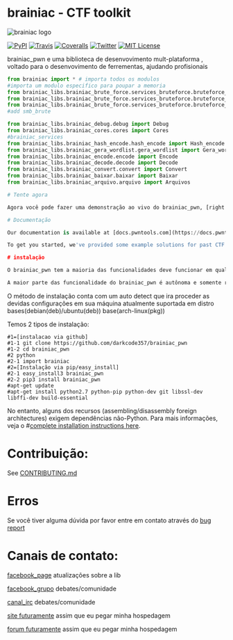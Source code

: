 # brainiac - CTF toolkit
![brainiac logo](https://raw.githubusercontent.com/darkcode357/brainiac_pwn/master/brainiac/brainiac-2.jpg?raw=true)

[![PyPI](https://img.shields.io/badge/pypi-v3.12.0-green.svg?style=flat)](https://pypi.python.org/pypi/pwntools/)
[![Travis](https://travis-ci.org/darkcode357/brainiac_pwn.svg)](https://travis-ci.org/darkcode357/brainiac_pwn)
[![Coveralls](https://img.shields.io/sonar/4.2/http/sonar.petalslink.com/org.ow2.petals%3Apetals-se-ase/tech_debt.svg)](https://coveralls.io/github/Gallopsled/pwntools?branch=dev)
[![Twitter](https://img.shields.io/badge/twitter-pwntools-4099FF.svg?style=flat)](https://twitter.com/pwntools)
[![MIT License](https://img.shields.io/badge/license-MIT-blue.svg?style=flat)](http://choosealicense.com/licenses/mit/)

brainiac_pwn  e uma biblioteca de desenvovimento mult-plataforma , voltado para o desenvovimento de ferrementas, ajudando profisionais 
```python
from brainiac import * # importa todos os modulos
#importa um modulo especifico para poupar a memoria 
from brainiac_libs.brainiac_brute_force.services_bruteforce.bruteforce_smtp.brf_smtp import Smtp_brute
from brainiac_libs.brainiac_brute_force.services_bruteforce.bruteforce_ftp.brf_ftp import ftp_brute
from brainiac_libs.brainiac_brute_force.services_bruteforce.bruteforce_ssh.brf_ssh import Ssh_brute
#add smb_brute

from brainiac_libs.brainiac_debug.debug import Debug
from brainiac_libs.brainiac_cores.cores import Cores
#brainiac_services
from brainiac_libs.brainiac_hash_encode.hash_encode import Hash_encode
from brainiac_libs.brainiac_gera_wordlist.gera_wordlist import Gera_wordlist
from brainiac_libs.brainiac_encode.encode import Encode
from brainiac_libs.brainiac_decode.decode import Decode
from brainiac_libs.brainiac_convert.convert import Convert
from brainiac_libs.brainiac_baixar.baixar import Baixar
from brainiac_libs.brainiac_arquivo.arquivo import Arquivos

# Tente agora

Agora você pode fazer uma demonstração ao vivo do brainiac_pwn, [right in your browser](https://demo.pwntools.com).

# Documentação

Our documentation is available at [docs.pwntools.com](https://docs.pwntools.com/)

To get you started, we've provided some example solutions for past CTF challenges in our [write-ups repository](https://github.com/Gallopsled/pwntools-write-ups).

# instalação

O brainiac_pwn tem a maioria das funcionalidades deve funcionar em qualquer distribuição baseado em POSIX (Debian, Arch, FreeBSD, OSX, etc.). É necessário o Python 3.6.

A maior parte das funcionalidade do brainiac_pwn é autônoma e somente rodará com o python 3.6
```
O método de instalação conta com um auto detect que ira proceder as devidas configurações em sua máquina
atualmente suportada em distro bases(debian(deb)/ubuntu(deb)) base(arch-linux(pkg))

Temos 2 tipos de instalação:
```
#1=[instalacao via github]
#1-1 git clone https://github.com/darkcode357/brainiac_pwn
#1-2 cd brainiac_pwn
#2 python 
#2-1 import brainiac  
#2=[Instalação via pip/easy_install]
#2-1 easy_install3 brainiac_pwn
#2-2 pip3 install brainiac_pwn
#apt-get update
#apt-get install python2.7 python-pip python-dev git libssl-dev libffi-dev build-essential

```
No entanto, alguns dos recursos (assembling/disassembly foreign architectures) exigem dependências não-Python. Para mais informações, veja o #[complete installation instructions here](https://docs.pwntools.com/en/stable/install.html).


# Contribuição:
See [CONTRIBUTING.md](CONTRIBUTING.md)

# Erros
Se você tiver alguma dúvida por favor entre em contato através do [bug report](https://github.com/darkcode357/brainiac_pwn/issues)

# Canais de contato:
[facebook_page](https://www.facebook.com/brainiacpwntoolkit/) atualizações sobre a lib

[facebook_grupo](https://www.facebook.com/groups/1775847809390476/) debates/comunidade

[canal_irc](https://kiwiirc.com/client/irc.freenode.net/pwntools) debates/comunidade

[site futuramente](=) assim que eu pegar minha hospedagem

[forum futuramente](=) assim que eu pegar minha hospedagem
